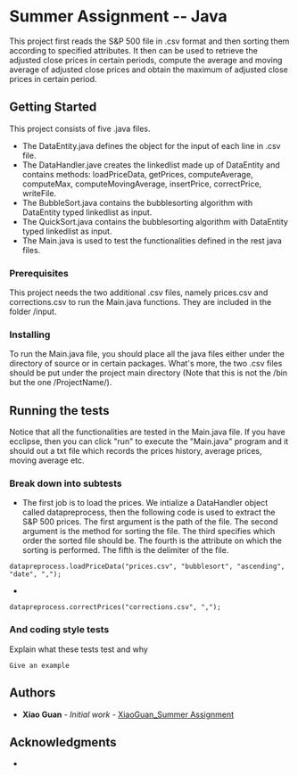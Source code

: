 # Summer Assignment -- Java

This project first reads the S&P 500 file in .csv format and then sorting them according to specified attributes. It then can be used to retrieve the adjusted close prices in certain periods, compute the average and moving average of adjusted close prices and obtain the maximum of adjusted close prices in certain period.  

## Getting Started

This project consists of five .java files.

*  The DataEntity.java defines the object for the input of each line in .csv file.
*  The DataHandler.jave creates the linkedlist made up of DataEntity and contains methods: loadPriceData, getPrices, computeAverage, computeMax, computeMovingAverage, insertPrice, correctPrice, writeFile.
*  The BubbleSort.java contains the bubblesorting algorithm with DataEntity typed linkedlist as input.
*  The QuickSort.java contains the bubblesorting algorithm with DataEntity typed linkedlist as input.
*  The Main.java is used to test the functionalities defined in the rest java files.

### Prerequisites

This project needs the two additional .csv files, namely prices.csv and corrections.csv to run the Main.java functions. They are included in the folder /input. 

### Installing

To run the Main.java file, you should place all the java files either under the directory of source or in certain packages. What's more, the two .csv files should be put under the project main directory (Note that this is not the /bin but the one /ProjectName/). 


## Running the tests

Notice that all the functionalities are tested in the Main.java file. If you have ecclipse, then you can click "run" to execute the "Main.java" program and it should out a txt file which records the prices history, average prices, moving average etc. 

### Break down into subtests

*  The first job is to load the prices. We intialize a DataHandler object called datapreprocess, then the following code is used to extract the S&P 500 prices. The first argument is the path of the file. The second argument is the method for sorting the file. The third specifies which order the sorted file should be. The fourth is the attribute on which the sorting is performed. The fifth is the delimiter of the file.

```
datapreprocess.loadPriceData("prices.csv", "bubblesort", "ascending", "date", ",");
```

*   

```
datapreprocess.correctPrices("corrections.csv", ",");
```



### And coding style tests

Explain what these tests test and why

```
Give an example
```



## Authors

* **Xiao Guan** - *Initial work* - [XiaoGuan_Summer Assignment](https://github.com/guan4015/Summer-Assignment_Courant_Java/)


## Acknowledgments

* 

